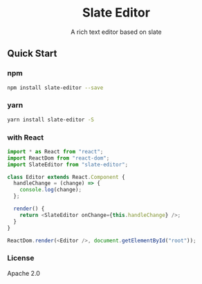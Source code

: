 <h1 align="center">Slate Editor</h1>
<div align="center">A rich text editor based on slate </div>

## Quick Start

### npm

```bash
npm install slate-editor --save
```

### yarn

```bash
yarn install slate-editor -S
```

### with React

```javascript
import * as React from "react";
import ReactDom from "react-dom";
import SlateEditor from "slate-editor";

class Editor extends React.Component {
  handleChange = (change) => {
    console.log(change);
  };

  render() {
    return <SlateEditor onChange={this.handleChange} />;
  }
}

ReactDom.render(<Editor />, document.getElementById("root"));
```

### License

Apache 2.0
